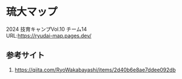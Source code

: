 # 琉大マップ
2024 技育キャンプVol.10 チーム14  
URL:https://ryudai-map.pages.dev/


## 参考サイト
1. https://qiita.com/RyoWakabayashi/items/2d40b6e8ae7ddee092db